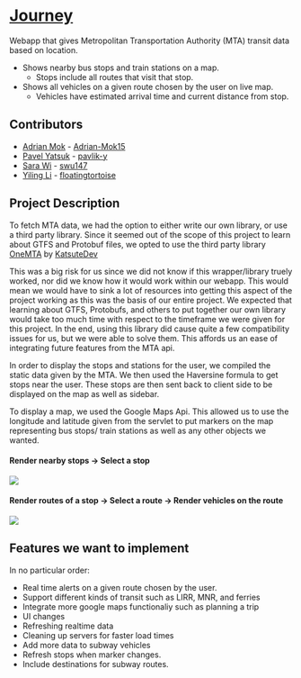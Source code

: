 # [Journey](https://summer22-sps-5.appspot.com/)

<!-- <img src='https://github.com/swu147.sps-project-journey/walkthrough.gif' width='' alt='Video Walkthrough' /> -->

Webapp that gives Metropolitan Transportation Authority (MTA) transit data based on location. 
- Shows nearby bus stops and train stations on a map. 
  - Stops include all routes that visit that stop.
- Shows all vehicles on a given route chosen by the user on live map.
  - Vehicles have estimated arrival time and current distance from stop. 

## Contributors
- [Adrian Mok](https://adrian-mok15.github.io/) - [Adrian-Mok15](https://github.com/Adrian-Mok15)
- [Pavel Yatsuk]() - [pavlik-y](https://github.com/pavlik-y)
- [Sara Wi]() - [swu147](https://github.com/swu147)
- [Yiling Li]() - [floatingtortoise](https://github.com/floatingtortoise)

  
## Project Description 

To fetch MTA data, we had the option to either write our own library, or use a third party library. Since it seemed out of the scope of this project to learn about GTFS and Protobuf files, we opted to use the third party library [OneMTA](https://github.com/KatsuteDev/OneMTA) by [KatsuteDev](https://github.com/KatsuteDev)

This was a big risk for us since we did not know if this wrapper/library truely worked, nor did we know how it would work within our webapp. This would mean we would have to sink a lot of resources into getting this aspect of the project working as this was the basis of our entire project. We expected that learning about GTFS, Protobufs, and others to put together our own library would take too much time with respect to the timeframe we were given for this project. In the end, using this library did cause quite a few compatibility issues for us, but we were able to solve them. This affords us an ease of integrating future features from the MTA api.

In order to display the stops and stations for the user, we compiled the static data given by the MTA. We then used the Haversine formula to get stops near the user. 
These stops are then sent back to client side to be displayed on the map as well as sidebar. 

To display a map, we used the Google Maps Api. This allowed us to use the longitude and latitude given from the servlet to put markers on the map representing bus stops/ train stations as well as any other objects we wanted. 

#### Render nearby stops -> Select a stop
![](https://github.com/swu147/sps-project-journey/blob/readme/SelectStop.gif)

#### Render routes of a stop -> Select a route -> Render vehicles on the route
![](https://github.com/swu147/sps-project-journey/blob/readme/SelectRoute.gif)

## Features we want to implement

In no particular order: 

- Real time alerts on a given route chosen by the user.
- Support different kinds of transit such as LIRR, MNR, and ferries
- Integrate more google maps functionaliy such as planning a trip
- UI changes
- Refreshing realtime data
- Cleaning up servers for faster load times
- Add more data to subway vehicles
- Refresh stops when marker changes.
- Include destinations for subway routes. 


